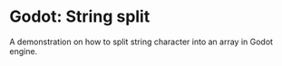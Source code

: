 # Godot: String split

A demonstration on how to split string character into an array in Godot engine.
